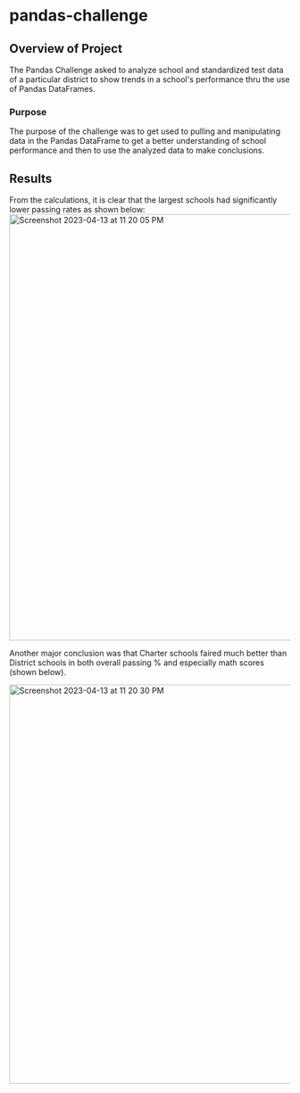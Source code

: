 # pandas-challenge
## Overview of Project
The Pandas Challenge asked to analyze school and standardized test data of a particular district to show trends in a school's performance thru the use of Pandas DataFrames.
### Purpose
The purpose of the challenge was to get used to pulling and manipulating data in the Pandas DataFrame to get a better understanding of school performance and then to use the analyzed data to make conclusions.
## Results
From the calculations, it is clear that the largest schools had significantly lower passing rates as shown below:
<img width="764" alt="Screenshot 2023-04-13 at 11 20 05 PM" src="https://user-images.githubusercontent.com/114324871/231941121-545089e6-2593-40bd-9f64-76459a787447.png">

Another major conclusion was that Charter schools faired much better than District schools in both overall passing % and especially math scores (shown below).

<img width="715" alt="Screenshot 2023-04-13 at 11 20 30 PM" src="https://user-images.githubusercontent.com/114324871/231941341-645202d1-bfae-43c7-896c-d5e4aadd3386.png">

